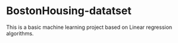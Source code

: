 # BostonHousing-datatset
This is a basic machine learning project based on Linear regression algorithms.
